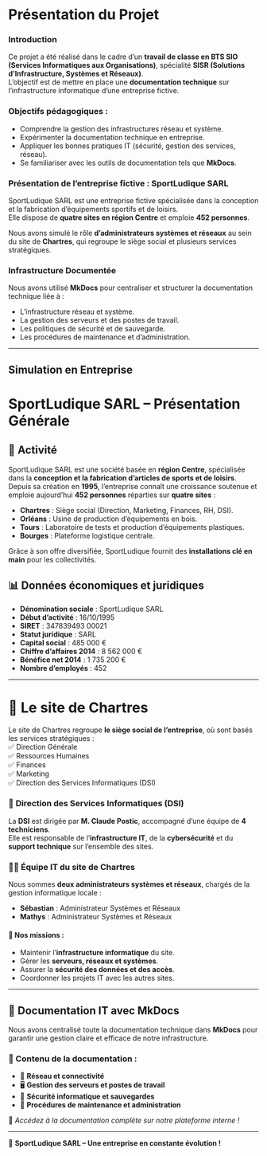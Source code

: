 # Présentation du Projet

### Introduction
Ce projet a été réalisé dans le cadre d’un **travail de classe en BTS SIO (Services Informatiques aux Organisations)**, spécialité **SISR (Solutions d’Infrastructure, Systèmes et Réseaux)**.  
L’objectif est de mettre en place une **documentation technique** sur l’infrastructure informatique d’une entreprise fictive.

### Objectifs pédagogiques :
- Comprendre la gestion des infrastructures réseau et système.
- Expérimenter la documentation technique en entreprise.
- Appliquer les bonnes pratiques IT (sécurité, gestion des services, réseau).
- Se familiariser avec les outils de documentation tels que **MkDocs**.

### Présentation de l’entreprise fictive : **SportLudique SARL**
SportLudique SARL est une entreprise fictive spécialisée dans la conception et la fabrication d’équipements sportifs et de loisirs.  
Elle dispose de **quatre sites en région Centre** et emploie **452 personnes**.  

Nous avons simulé le rôle **d’administrateurs systèmes et réseaux** au sein du site de **Chartres**, qui regroupe le siège social et plusieurs services stratégiques.

### Infrastructure Documentée
Nous avons utilisé **MkDocs** pour centraliser et structurer la documentation technique liée à :
- L’infrastructure réseau et système.
- La gestion des serveurs et des postes de travail.
- Les politiques de sécurité et de sauvegarde.
- Les procédures de maintenance et d’administration.

---

## Simulation en Entreprise

# SportLudique SARL – Présentation Générale

## 📌 Activité  
SportLudique SARL est une société basée en **région Centre**, spécialisée dans la **conception et la fabrication d’articles de sports et de loisirs**.  
Depuis sa création en **1995**, l’entreprise connaît une croissance soutenue et emploie aujourd’hui **452 personnes** réparties sur **quatre sites** :

- **Chartres** : Siège social (Direction, Marketing, Finances, RH, DSI).
- **Orléans** : Usine de production d’équipements en bois.
- **Tours** : Laboratoire de tests et production d’équipements plastiques.
- **Bourges** : Plateforme logistique centrale.

Grâce à son offre diversifiée, SportLudique fournit des **installations clé en main** pour les collectivités.

## 📊 Données économiques et juridiques  
- **Dénomination sociale** : SportLudique SARL  
- **Début d’activité** : 16/10/1995  
- **SIRET** : 347839493 00021  
- **Statut juridique** : SARL  
- **Capital social** : 485 000 €  
- **Chiffre d’affaires 2014** : 8 562 000 €  
- **Bénéfice net 2014** : 1 735 200 €  
- **Nombre d’employés** : 452  

---

# 📍 Le site de Chartres  

Le site de Chartres regroupe **le siège social de l’entreprise**, où sont basés les services stratégiques :  
✅ Direction Générale  
✅ Ressources Humaines  
✅ Finances  
✅ Marketing  
✅ Direction des Services Informatiques (DSI)  

### 🏢 **Direction des Services Informatiques (DSI)**
La **DSI** est dirigée par **M. Claude Postic**, accompagné d’une équipe de **4 techniciens**.  
Elle est responsable de l’**infrastructure IT**, de la **cybersécurité** et du **support technique** sur l’ensemble des sites.

### 👨‍💻 **Équipe IT du site de Chartres**
Nous sommes **deux administrateurs systèmes et réseaux**, chargés de la gestion informatique locale :
- **Sébastian** : Administrateur Systèmes et Réseaux
- **Mathys** : Administrateur Systèmes et Réseaux

#### 🔹 Nos missions :
- Maintenir l’**infrastructure informatique** du site.
- Gérer les **serveurs, réseaux et systèmes**.
- Assurer la **sécurité des données et des accès**.
- Coordonner les projets IT avec les autres sites.

---

## 📖 Documentation IT avec MkDocs  
Nous avons centralisé toute la documentation technique dans **MkDocs** pour garantir une gestion claire et efficace de notre infrastructure.  

### 📂 Contenu de la documentation :
- 🔧 **Réseau et connectivité**  
- 🖥 **Gestion des serveurs et postes de travail**  
- 🔐 **Sécurité informatique et sauvegardes**  
- 📜 **Procédures de maintenance et administration**  

🔗 *Accédez à la documentation complète sur notre plateforme interne !*  

---

🚀 **SportLudique SARL – Une entreprise en constante évolution !**